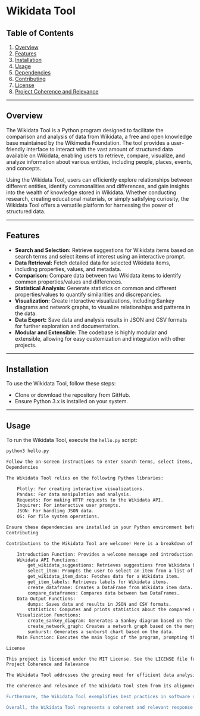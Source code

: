 # Wikidata Tool

## Table of Contents
1. [Overview](#overview)
2. [Features](#features)
3. [Installation](#installation)
4. [Usage](#usage)
5. [Dependencies](#dependencies)
6. [Contributing](#contributing)
7. [License](#license)
8. [Project Coherence and Relevance](#project-coherence-and-relevance)

---

## Overview

The Wikidata Tool is a Python program designed to facilitate the comparison and analysis of data from Wikidata, a free and open knowledge base maintained by the Wikimedia Foundation. The tool provides a user-friendly interface to interact with the vast amount of structured data available on Wikidata, enabling users to retrieve, compare, visualize, and analyze information about various entities, including people, places, events, and concepts.

Using the Wikidata Tool, users can efficiently explore relationships between different entities, identify commonalities and differences, and gain insights into the wealth of knowledge stored in Wikidata. Whether conducting research, creating educational materials, or simply satisfying curiosity, the Wikidata Tool offers a versatile platform for harnessing the power of structured data.

---

## Features

- **Search and Selection:** Retrieve suggestions for Wikidata items based on search terms and select items of interest using an interactive prompt.
- **Data Retrieval:** Fetch detailed data for selected Wikidata items, including properties, values, and metadata.
- **Comparison:** Compare data between two Wikidata items to identify common properties/values and differences.
- **Statistical Analysis:** Generate statistics on common and different properties/values to quantify similarities and discrepancies.
- **Visualization:** Create interactive visualizations, including Sankey diagrams and network graphs, to visualize relationships and patterns in the data.
- **Data Export:** Save data and analysis results in JSON and CSV formats for further exploration and documentation.
- **Modular and Extensible:** The codebase is highly modular and extensible, allowing for easy customization and integration with other projects.

---

## Installation

To use the Wikidata Tool, follow these steps:

- Clone or download the repository from GitHub.
- Ensure Python 3.x is installed on your system.

---

## Usage

To run the Wikidata Tool, execute the `hello.py` script:

```bash
python3 hello.py

Follow the on-screen instructions to enter search terms, select items, and analyze the data. The tool will generate documentation, save data files, and display visualizations as needed.
Dependencies

The Wikidata Tool relies on the following Python libraries:

    Plotly: For creating interactive visualizations.
    Pandas: For data manipulation and analysis.
    Requests: For making HTTP requests to the Wikidata API.
    Inquirer: For interactive user prompts.
    JSON: For handling JSON data.
    OS: For file system operations.

Ensure these dependencies are installed in your Python environment before running the Wikidata Tool.
Contributing

Contributions to the Wikidata Tool are welcome! Here is a breakdown of the code:

    Introduction Function: Provides a welcome message and introduction to the program, explaining its purpose and how to use it.
    Wikidata API Functions:
        get_wikidata_suggestions: Retrieves suggestions from Wikidata based on a search term.
        select_item: Prompts the user to select an item from a list of suggestions.
        get_wikidata_item_data: Fetches data for a Wikidata item.
        get_item_labels: Retrieves labels for Wikidata items.
        create_dataframe: Creates a DataFrame from Wikidata item data.
        compare_dataframes: Compares data between two DataFrames.
    Data Output Functions:
        dumps: Saves data and results in JSON and CSV formats.
        statistics: Computes and prints statistics about the compared data.
    Visualization Functions:
        create_sankey_diagram: Generates a Sankey diagram based on the data.
        create_network_graph: Creates a network graph based on the merged data.
        sunburst: Generates a sunburst chart based on the data.
    Main Function: Executes the main logic of the program, prompting the user for input, fetching data, comparing it, and then displaying statistics and visualizations.

License

This project is licensed under the MIT License. See the LICENSE file for details. For any questions, issues, or suggestions, please contact "maximilian.paolucci@s2020.tu-chemnitz.de".
Project Coherence and Relevance

The Wikidata Tool addresses the growing need for efficient data analysis and exploration tools in the era of big data and open knowledge. By focusing on Wikidata, a central repository of structured data with broad coverage across domains, the tool offers a valuable resource for researchers, educators, developers, and enthusiasts seeking to leverage structured knowledge for various purposes.

The coherence and relevance of the Wikidata Tool stem from its alignment with key trends and challenges in the fields of data science, knowledge management, and information retrieval. In today's interconnected world, where information is abundant but often fragmented, tools like the Wikidata Tool play a crucial role in bridging the gap between data sources and end users, enabling seamless access to structured knowledge and insights.

Furthermore, the Wikidata Tool exemplifies best practices in software development, including modular design, extensibility, and usability. By adopting industry-standard libraries and following established coding conventions, the tool ensures reliability, maintainability, and interoperability, thereby enhancing its value and utility for a wide range of users.

Overall, the Wikidata Tool represents a coherent and relevant response to the evolving needs and challenges of data-driven research, education, and innovation. Through ongoing development, collaboration, and community engagement, the tool aims to empower users to harness the full potential of structured data for informed decision-making, knowledge discovery, and societal impact.
